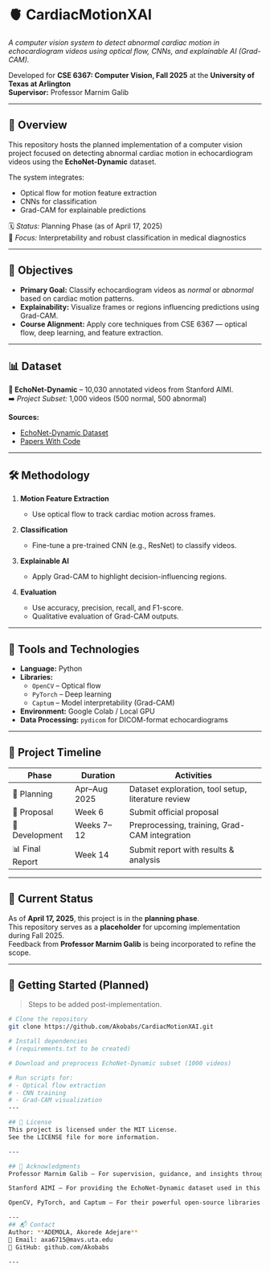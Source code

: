 # 🫀 CardiacMotionXAI

*A computer vision system to detect abnormal cardiac motion in echocardiogram videos using optical flow, CNNs, and explainable AI (Grad-CAM).*

Developed for **CSE 6367: Computer Vision, Fall 2025** at the **University of Texas at Arlington**  
**Supervisor:** Professor Marnim Galib

---

## 📖 Overview

This repository hosts the planned implementation of a computer vision project focused on detecting abnormal cardiac motion in echocardiogram videos using the **EchoNet-Dynamic** dataset.

The system integrates:
- Optical flow for motion feature extraction
- CNNs for classification
- Grad-CAM for explainable predictions

🗓️ *Status:* Planning Phase (as of April 17, 2025)  
🧠 *Focus:* Interpretability and robust classification in medical diagnostics

---

## 🎯 Objectives

- **Primary Goal:** Classify echocardiogram videos as *normal* or *abnormal* based on cardiac motion patterns.
- **Explainability:** Visualize frames or regions influencing predictions using Grad-CAM.
- **Course Alignment:** Apply core techniques from CSE 6367 — optical flow, deep learning, and feature extraction.

---

## 📊 Dataset

**📁 EchoNet-Dynamic** – 10,030 annotated videos from Stanford AIMI.  
➡️ *Project Subset:* 1,000 videos (500 normal, 500 abnormal)

**Sources:**
- [EchoNet-Dynamic Dataset](https://echonet.github.io/dynamic/)
- [Papers With Code](https://paperswithcode.com/dataset/echonet-dynamic)

---

## 🛠️ Methodology

1. **Motion Feature Extraction**
   - Use optical flow to track cardiac motion across frames.

2. **Classification**
   - Fine-tune a pre-trained CNN (e.g., ResNet) to classify videos.

3. **Explainable AI**
   - Apply Grad-CAM to highlight decision-influencing regions.

4. **Evaluation**
   - Use accuracy, precision, recall, and F1-score.
   - Qualitative evaluation of Grad-CAM outputs.

---

## 🧰 Tools and Technologies

- **Language:** Python
- **Libraries:**
  - `OpenCV` – Optical flow
  - `PyTorch` – Deep learning
  - `Captum` – Model interpretability (Grad-CAM)
- **Environment:** Google Colab / Local GPU
- **Data Processing:** `pydicom` for DICOM-format echocardiograms

---

## 📅 Project Timeline

| Phase | Duration | Activities |
|-------|----------|------------|
| 🧪 Planning | Apr–Aug 2025 | Dataset exploration, tool setup, literature review |
| 📝 Proposal | Week 6 | Submit official proposal |
| 🔧 Development | Weeks 7–12 | Preprocessing, training, Grad-CAM integration |
| 📊 Final Report | Week 14 | Submit report with results & analysis |

---

## 🚧 Current Status

As of **April 17, 2025**, this project is in the **planning phase**.  
This repository serves as a **placeholder** for upcoming implementation during Fall 2025.  
Feedback from **Professor Marnim Galib** is being incorporated to refine the scope.

---

## 🚀 Getting Started (Planned)

> Steps to be added post-implementation.

```bash
# Clone the repository
git clone https://github.com/Akobabs/CardiacMotionXAI.git

# Install dependencies
# (requirements.txt to be created)

# Download and preprocess EchoNet-Dynamic subset (1000 videos)

# Run scripts for:
# - Optical flow extraction
# - CNN training
# - Grad-CAM visualization
---

## 📜 License
This project is licensed under the MIT License.
See the LICENSE file for more information.

---

## 🙏 Acknowledgments
Professor Marnim Galib – For supervision, guidance, and insights throughout the project.

Stanford AIMI – For providing the EchoNet-Dynamic dataset used in this research.

OpenCV, PyTorch, and Captum – For their powerful open-source libraries enabling rapid development of computer vision systems.

---
## 📬 Contact
Author: **ADEMOLA, Akorede Adejare**
📧 Email: axa6715@mavs.uta.edu
🔗 GitHub: github.com/Akobabs

---